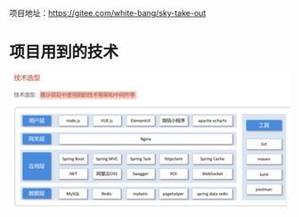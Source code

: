 项目地址：https://gitee.com/white-bang/sky-take-out

# 项目用到的技术

![image-20240206104121470](assets/image-20240206104121470.png)